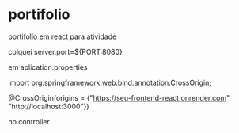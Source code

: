 # portifolio
portifolio em react para atividade


colquei 
server.port=${PORT:8080}

em aplication.properties

import org.springframework.web.bind.annotation.CrossOrigin;

@CrossOrigin(origins = {"https://seu-frontend-react.onrender.com", "http://localhost:3000"})

no controller

